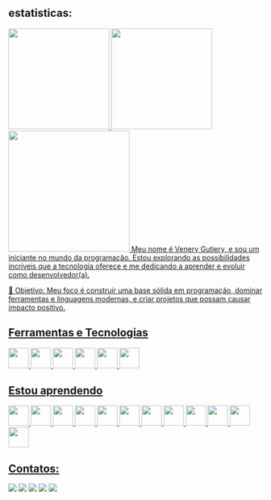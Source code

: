 ## estatisticas:
<div>
<a href="https://github.com/SERUMANINH0">
<img loading="lazy" height="200em" src="https://github-readme-stats.vercel.app/api/top-langs/?username=SERUMANINH0&layout=compact&langs_count=7&theme=dracula"/>
<img loading="lazy" height="200em" src="https://github-readme-stats.vercel.app/api?username=SERUMANINH0&show_icons=true&theme=dracula&include_all_commits=true&count_private=true"/>
</div>

<div>
<img loading="lazy" src= https://github.com/user-attachments/assets/c7c8b5db-d1b2-4963-8f0b-3283605da4cc width="240" height="240"/>  Meu nome é Venery Gutiery, e sou um iniciante no mundo da programação. Estou explorando as possibilidades incríveis que a tecnologia oferece e me dedicando a aprender e evoluir como desenvolvedor(a). </div>

🎯 Objetivo:
Meu foco é construir uma base sólida em programação, dominar ferramentas e linguagens modernas, e criar projetos que possam causar impacto positivo. 


<!--
**SERUMANINH0/SERUMANINH0** is a ✨ _special_ ✨ repository because its `README.md` (this file) appears on your GitHub profile.

Here are some ideas to get you started:

- 🔭 I’m currently working on ...
- 🌱 I’m currently learning ...
- 👯 I’m looking to collaborate on ...
- 🤔 I’m looking for help with ...
- 💬 Ask me about ...
- 📫 How to reach me: ...
- 😄 Pronouns: ...
- ⚡ Fun fact: ...
-->

## Ferramentas e Tecnologias

<div>
<img loading="lazy" src="https://cdn.jsdelivr.net/gh/devicons/devicon/icons/git/git-original.svg" width="40" height="40"/> 
<img src="https://cdn.jsdelivr.net/gh/devicons/devicon@latest/icons/canva/canva-original.svg" width="40" height="40"/>
<img loading="lazy" src="https://cdn.jsdelivr.net/gh/devicons/devicon@latest/icons/github/github-original-wordmark.svg" width="40" height="40"/> 
<img loading="lazy" src="https://cdn.jsdelivr.net/gh/devicons/devicon@latest/icons/figma/figma-original.svg" width="40" height="40"/> 
<img loading="lazy" src="https://cdn.jsdelivr.net/gh/devicons/devicon@latest/icons/eslint/eslint-original-wordmark.svg" width="40" height="40"/> 
<img  loading="lazy" src="https://cdn.jsdelivr.net/gh/devicons/devicon@latest/icons/firebase/firebase-original-wordmark.svg" width="40" height="40"/>  
  
</div>

## Estou aprendendo
<div>
<img loading="lazy" src="https://cdn.jsdelivr.net/gh/devicons/devicon/icons/java/java-original.svg" width="40" height="40"/> 
<img loading="lazy" src="https://cdn.jsdelivr.net/gh/devicons/devicon/icons/linux/linux-original.svg" width="40" height="40"/>  
<img loading="lazy" src="https://cdn.jsdelivr.net/gh/devicons/devicon@latest/icons/python/python-original-wordmark.svg" width="40" height="40"/> 
<img  loading="lazy" src="https://cdn.jsdelivr.net/gh/devicons/devicon@latest/icons/react/react-original.svg" width="40" height="40"/>
<img  loading="lazy" src="https://cdn.jsdelivr.net/gh/devicons/devicon@latest/icons/sqldeveloper/sqldeveloper-original.svg" width="40" height="40"/>
<img  loading="lazy" src="https://cdn.jsdelivr.net/gh/devicons/devicon@latest/icons/nodejs/nodejs-original-wordmark.svg" width="40" height="40"/>       
<img  loading="lazy" src="https://cdn.jsdelivr.net/gh/devicons/devicon@latest/icons/mysql/mysql-original-wordmark.svg" width="40" height="40"/>
<img  loading="lazy" src="https://cdn.jsdelivr.net/gh/devicons/devicon@latest/icons/javascript/javascript-original.svg" width="40" height="40"/>
<img  loading="lazy" src="https://cdn.jsdelivr.net/gh/devicons/devicon@latest/icons/html5/html5-original-wordmark.svg" width="40" height="40"/>
<img  loading="lazy" src="https://cdn.jsdelivr.net/gh/devicons/devicon@latest/icons/css3/css3-original-wordmark.svg" width="40" height="40"/>
<img  loading="lazy" src="https://cdn.jsdelivr.net/gh/devicons/devicon@latest/icons/csharp/csharp-original.svg" width="40" height="40"/>
<img  loading="lazy" src="https://cdn.jsdelivr.net/gh/devicons/devicon@latest/icons/cplusplus/cplusplus-original.svg" width="40" height="40"/>
           
</div>



## Contatos:
<div>
<a href="https://www.youtube.com/seu-canal-youtube-aqui" target="_blank"><img loading="lazy" src="https://img.shields.io/badge/YouTube-FF0000?style=for-the-badge&logo=youtube&logoColor=white" target="_blank"></a>
<a href="https://instagram.com/seu-usuário-instagram-aqui" target="_blank"><img loading="lazy" src="https://img.shields.io/badge/-Instagram-%23E4405F?style=for-the-badge&logo=instagram&logoColor=white" target="_blank"></a>
<a href="https://www.twitch.tv/seu-usuário-aqui" target="_blank"><img loading="lazy" src="https://img.shields.io/badge/Twitch-9146FF?style=for-the-badge&logo=twitch&logoColor=white" target="_blank"></a>
<a href = "mailto:contato@seu-usuário-aqui"><img loading="lazy" src="https://img.shields.io/badge/Gmail-D14836?style=for-the-badge&logo=gmail&logoColor=white" target="_blank"></a>
<a href="https://www.linkedin.com/in/seu-usuário-linkedln-aqui" target="_blank"><img loading="lazy" src="https://img.shields.io/badge/-LinkedIn-%230077B5?style=for-the-badge&logo=linkedin&logoColor=white" target="_blank"></a>   
</div>
